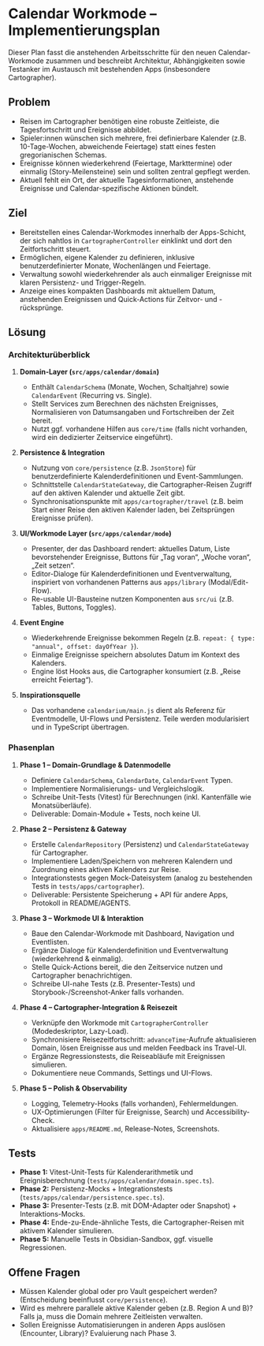 # Calendar Workmode – Implementierungsplan
Dieser Plan fasst die anstehenden Arbeitsschritte für den neuen Calendar-Workmode zusammen und beschreibt Architektur, Abhängigkeiten sowie Testanker im Austausch mit bestehenden Apps (insbesondere Cartographer).

## Problem
- Reisen im Cartographer benötigen eine robuste Zeitleiste, die Tagesfortschritt und Ereignisse abbildet.
- Spieler:innen wünschen sich mehrere, frei definierbare Kalender (z.B. 10-Tage-Wochen, abweichende Feiertage) statt eines festen gregorianischen Schemas.
- Ereignisse können wiederkehrend (Feiertage, Markttermine) oder einmalig (Story-Meilensteine) sein und sollten zentral gepflegt werden.
- Aktuell fehlt ein Ort, der aktuelle Tagesinformationen, anstehende Ereignisse und Calendar-spezifische Aktionen bündelt.

## Ziel
- Bereitstellen eines Calendar-Workmodes innerhalb der Apps-Schicht, der sich nahtlos in `CartographerController` einklinkt und dort den Zeitfortschritt steuert.
- Ermöglichen, eigene Kalender zu definieren, inklusive benutzerdefinierter Monate, Wochenlängen und Feiertage.
- Verwaltung sowohl wiederkehrender als auch einmaliger Ereignisse mit klaren Persistenz- und Trigger-Regeln.
- Anzeige eines kompakten Dashboards mit aktuellem Datum, anstehenden Ereignissen und Quick-Actions für Zeitvor- und -rücksprünge.

## Lösung
### Architekturüberblick
1. **Domain-Layer (`src/apps/calendar/domain`)**
   - Enthält `CalendarSchema` (Monate, Wochen, Schaltjahre) sowie `CalendarEvent` (Recurring vs. Single).
   - Stellt Services zum Berechnen des nächsten Ereignisses, Normalisieren von Datumsangaben und Fortschreiben der Zeit bereit.
   - Nutzt ggf. vorhandene Hilfen aus `core/time` (falls nicht vorhanden, wird ein dedizierter Zeitservice eingeführt).

2. **Persistence & Integration**
   - Nutzung von `core/persistence` (z.B. `JsonStore`) für benutzerdefinierte Kalenderdefinitionen und Event-Sammlungen.
   - Schnittstelle `CalendarStateGateway`, die Cartographer-Reisen Zugriff auf den aktiven Kalender und aktuelle Zeit gibt.
   - Synchronisationspunkte mit `apps/cartographer/travel` (z.B. beim Start einer Reise den aktiven Kalender laden, bei Zeitsprüngen Ereignisse prüfen).

3. **UI/Workmode Layer (`src/apps/calendar/mode`)**
   - Presenter, der das Dashboard rendert: aktuelles Datum, Liste bevorstehender Ereignisse, Buttons für „Tag voran“, „Woche voran“, „Zeit setzen“.
   - Editor-Dialoge für Kalenderdefinitionen und Eventverwaltung, inspiriert von vorhandenen Patterns aus `apps/library` (Modal/Edit-Flow).
   - Re-usable UI-Bausteine nutzen Komponenten aus `src/ui` (z.B. Tables, Buttons, Toggles).

4. **Event Engine**
   - Wiederkehrende Ereignisse bekommen Regeln (z.B. `repeat: { type: "annual", offset: dayOfYear }`).
   - Einmalige Ereignisse speichern absolutes Datum im Kontext des Kalenders.
   - Engine löst Hooks aus, die Cartographer konsumiert (z.B. „Reise erreicht Feiertag“).

5. **Inspirationsquelle**
   - Das vorhandene `calendarium/main.js` dient als Referenz für Eventmodelle, UI-Flows und Persistenz. Teile werden modularisiert und in TypeScript übertragen.

### Phasenplan
1. **Phase 1 – Domain-Grundlage & Datenmodelle**
   - Definiere `CalendarSchema`, `CalendarDate`, `CalendarEvent` Typen.
   - Implementiere Normalisierungs- und Vergleichslogik.
   - Schreibe Unit-Tests (Vitest) für Berechnungen (inkl. Kantenfälle wie Monatsüberläufe).
   - Deliverable: Domain-Module + Tests, noch keine UI.

2. **Phase 2 – Persistenz & Gateway**
   - Erstelle `CalendarRepository` (Persistenz) und `CalendarStateGateway` für Cartographer.
   - Implementiere Laden/Speichern von mehreren Kalendern und Zuordnung eines aktiven Kalenders zur Reise.
   - Integrationstests gegen Mock-Dateisystem (analog zu bestehenden Tests in `tests/apps/cartographer`).
   - Deliverable: Persistente Speicherung + API für andere Apps, Protokoll in README/AGENTS.

3. **Phase 3 – Workmode UI & Interaktion**
   - Baue den Calendar-Workmode mit Dashboard, Navigation und Eventlisten.
   - Ergänze Dialoge für Kalenderdefinition und Eventverwaltung (wiederkehrend & einmalig).
   - Stelle Quick-Actions bereit, die den Zeitservice nutzen und Cartographer benachrichtigen.
   - Schreibe UI-nahe Tests (z.B. Presenter-Tests) und Storybook-/Screenshot-Anker falls vorhanden.

4. **Phase 4 – Cartographer-Integration & Reisezeit**
   - Verknüpfe den Workmode mit `CartographerController` (Modedeskriptor, Lazy-Load).
   - Synchronisiere Reisezeitfortschritt: `advanceTime`-Aufrufe aktualisieren Domain, lösen Ereignisse aus und melden Feedback ins Travel-UI.
   - Ergänze Regressionstests, die Reiseabläufe mit Ereignissen simulieren.
   - Dokumentiere neue Commands, Settings und UI-Flows.

5. **Phase 5 – Polish & Observability**
   - Logging, Telemetry-Hooks (falls vorhanden), Fehlermeldungen.
   - UX-Optimierungen (Filter für Ereignisse, Search) und Accessibility-Check.
   - Aktualisiere `apps/README.md`, Release-Notes, Screenshots.

## Tests
- **Phase 1:** Vitest-Unit-Tests für Kalenderarithmetik und Ereignisberechnung (`tests/apps/calendar/domain.spec.ts`).
- **Phase 2:** Persistenz-Mocks + Integrationstests (`tests/apps/calendar/persistence.spec.ts`).
- **Phase 3:** Presenter-Tests (z.B. mit DOM-Adapter oder Snapshot) + Interaktions-Mocks.
- **Phase 4:** Ende-zu-Ende-ähnliche Tests, die Cartographer-Reisen mit aktivem Kalender simulieren.
- **Phase 5:** Manuelle Tests in Obsidian-Sandbox, ggf. visuelle Regressionen.

## Offene Fragen
- Müssen Kalender global oder pro Vault gespeichert werden? (Entscheidung beeinflusst `core/persistence`).
- Wird es mehrere parallele aktive Kalender geben (z.B. Region A und B)? Falls ja, muss die Domain mehrere Zeitleisten verwalten.
- Sollen Ereignisse Automatisierungen in anderen Apps auslösen (Encounter, Library)? Evaluierung nach Phase 3.
